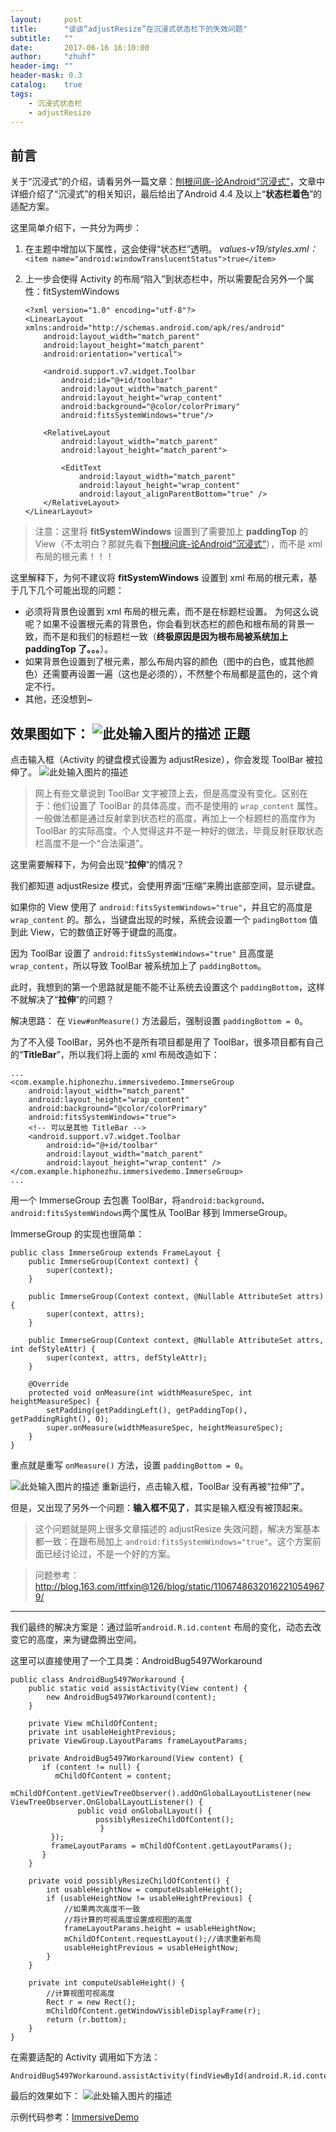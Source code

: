 ```yaml
---
layout:     post
title:      "谈谈“adjustResize”在沉浸式状态栏下的失效问题"
subtitle:   ""
date:       2017-06-16 16:10:00
author:     "zhuhf"
header-img: ""
header-mask: 0.3
catalog:    true
tags:
    - 沉浸式状态栏 
    - adjustResize
---
```




前言
--

关于“沉浸式”的介绍，请看另外一篇文章：[刨根问底-论Android“沉浸式”](http://www.jianshu.com/p/38c2239dd0d4)，文章中详细介绍了“沉浸式”的相关知识，最后给出了Android 4.4 及以上“**状态栏着色**”的适配方案。

这里简单介绍下，一共分为两步：

 1. 在主题中增加以下属性，这会使得“状态栏”透明。
 *values-v19/styles.xml：*
`<item name="android:windowTranslucentStatus">true</item>`

 2. 上一步会使得 Activity 的布局“陷入”到状态栏中，所以需要配合另外一个属性：fitSystemWindows

        <?xml version="1.0" encoding="utf-8"?>
        <LinearLayout xmlns:android="http://schemas.android.com/apk/res/android"
            android:layout_width="match_parent"
            android:layout_height="match_parent"
            android:orientation="vertical">
            
            <android.support.v7.widget.Toolbar
                android:id="@+id/toolbar"
                android:layout_width="match_parent"
                android:layout_height="wrap_content"
                android:background="@color/colorPrimary"
                android:fitsSystemWindows="true"/>

            <RelativeLayout
                android:layout_width="match_parent"
                android:layout_height="match_parent">

                <EditText
                    android:layout_width="match_parent"
                    android:layout_height="wrap_content"
                    android:layout_alignParentBottom="true" />
            </RelativeLayout>
        </LinearLayout>
        
> 注意：这里将 **fitSystemWindows** 设置到了需要加上 **paddingTop** 的 View（不太明白？那就先看下[刨根问底-论Android“沉浸式”](http://www.jianshu.com/p/38c2239dd0d4)），而不是 xml 布局的根元素！！！

这里解释下，为何不建议将 **fitSystemWindows** 设置到 xml 布局的根元素，基于几下几个可能出现的问题：

- 必须将背景色设置到 xml 布局的根元素，而不是在标题栏设置。
 为何这么说呢？如果不设置根元素的背景色，你会看到状态栏的颜色和根布局的背景一致，而不是和我们的标题栏一致（**终极原因是因为根布局被系统加上 paddingTop 了。。。**）。
- 如果背景色设置到了根元素，那么布局内容的颜色（图中的白色，或其他颜色）还需要再设置一遍（这也是必须的），不然整个布局都是蓝色的，这个肯定不行。
- 其他，还没想到~

效果图如下：
![此处输入图片的描述][1]
正题
--
点击输入框（Activity 的键盘模式设置为 adjustResize），你会发现 ToolBar 被拉伸了。
![此处输入图片的描述][2]
> 网上有些文章说到 ToolBar 文字被顶上去，但是高度没有变化。区别在于：他们设置了 ToolBar 的具体高度，而不是使用的 `wrap_content` 属性。一般做法都是通过反射拿到状态栏的高度，再加上一个标题栏的高度作为 ToolBar 的实际高度。个人觉得这并不是一种好的做法，毕竟反射获取状态栏高度不是一个“合法渠道”。

这里需要解释下，为何会出现“**拉伸**”的情况？

我们都知道 adjustResize 模式，会使用界面“压缩”来腾出底部空间，显示键盘。

如果你的 View 使用了 `android:fitsSystemWindows="true"`，并且它的高度是 `wrap_content` 的。那么，当键盘出现的时候，系统会设置一个 `padingBottom` 值到此 View，它的数值正好等于键盘的高度。

因为 ToolBar 设置了 `android:fitsSystemWindows="true"` 且高度是 `wrap_content`，所以导致 ToolBar 被系统加上了 `paddingBottom`。

此时，我想到的第一个思路就是能不能不让系统去设置这个 `paddingBottom`，这样不就解决了“**拉伸**”的问题？

解决思路：
在 `View#onMeasure()` 方法最后，强制设置 `paddingBottom = 0`。

为了不入侵 ToolBar，另外也不是所有项目都是用了 ToolBar，很多项目都有自己的“**TitleBar**”，所以我们将上面的 xml 布局改造如下：

    ...    
    <com.example.hiphonezhu.immersivedemo.ImmerseGroup
        android:layout_width="match_parent"
        android:layout_height="wrap_content"
        android:background="@color/colorPrimary"
        android:fitsSystemWindows="true">
        <!-- 可以是其他 TitleBar -->
        <android.support.v7.widget.Toolbar
            android:id="@+id/toolbar"
            android:layout_width="match_parent"
            android:layout_height="wrap_content" />
    </com.example.hiphonezhu.immersivedemo.ImmerseGroup>
    ...

用一个 ImmerseGroup 去包裹 ToolBar，将`android:background`、`android:fitsSystemWindows`两个属性从 ToolBar 移到 ImmerseGroup。

ImmerseGroup 的实现也很简单：

    public class ImmerseGroup extends FrameLayout {
        public ImmerseGroup(Context context) {
            super(context);
        }

        public ImmerseGroup(Context context, @Nullable AttributeSet attrs) {
            super(context, attrs);
        }

        public ImmerseGroup(Context context, @Nullable AttributeSet attrs, int defStyleAttr) {
            super(context, attrs, defStyleAttr);
        }

        @Override
        protected void onMeasure(int widthMeasureSpec, int heightMeasureSpec) {
            setPadding(getPaddingLeft(), getPaddingTop(), getPaddingRight(), 0);
            super.onMeasure(widthMeasureSpec, heightMeasureSpec);
        }
    }

重点就是重写 `onMeasure()` 方法，设置 `paddingBottom = 0`。

![此处输入图片的描述][3]
重新运行，点击输入框，ToolBar 没有再被“拉伸”了。

但是，又出现了另外一个问题：**输入框不见了**，其实是输入框没有被顶起来。
> 这个问题就是网上很多文章描述的 adjustResize 失效问题，解决方案基本都一致：在跟布局加上 `android:fitsSystemWindows="true"`。这个方案前面已经讨论过，不是一个好的方案。

> 问题参考：http://blog.163.com/ittfxin@126/blog/static/11067486320162210549679/


----------


我们最终的解决方案是：通过监听`android.R.id.content` 布局的变化，动态去改变它的高度，来为键盘腾出空间。

这里可以直接使用了一个工具类：AndroidBug5497Workaround

    public class AndroidBug5497Workaround {
        public static void assistActivity(View content) {
            new AndroidBug5497Workaround(content);
        }

        private View mChildOfContent;
        private int usableHeightPrevious;
        private ViewGroup.LayoutParams frameLayoutParams;

        private AndroidBug5497Workaround(View content) {
           if (content != null) {
              mChildOfContent = content;
              mChildOfContent.getViewTreeObserver().addOnGlobalLayoutListener(new ViewTreeObserver.OnGlobalLayoutListener() {
                   public void onGlobalLayout() {
                       possiblyResizeChildOfContent();
                        }
             });
             frameLayoutParams = mChildOfContent.getLayoutParams();
           }
        }

        private void possiblyResizeChildOfContent() {
            int usableHeightNow = computeUsableHeight();
            if (usableHeightNow != usableHeightPrevious) {
                //如果两次高度不一致
                //将计算的可视高度设置成视图的高度
                frameLayoutParams.height = usableHeightNow;
                mChildOfContent.requestLayout();//请求重新布局
                usableHeightPrevious = usableHeightNow;
            }
        }

        private int computeUsableHeight() {
            //计算视图可视高度
            Rect r = new Rect();
            mChildOfContent.getWindowVisibleDisplayFrame(r);
            return (r.bottom);
        }
    }
在需要适配的 Activity 调用如下方法：

    AndroidBug5497Workaround.assistActivity(findViewById(android.R.id.content));

最后的效果如下：
![此处输入图片的描述][4]

示例代码参考：[ImmersiveDemo](https://github.com/hiphonezhu/Android-Demos/tree/master/ImmersiveDemo)

  [1]: http://upload-images.jianshu.io/upload_images/1787010-0dc32da35af42984.png?imageMogr2/auto-orient/strip%7CimageView2/2/w/1240
  [2]: http://upload-images.jianshu.io/upload_images/1787010-299a0735baa48fdf.png?imageMogr2/auto-orient/strip%7CimageView2/2/w/1240
  [3]: http://upload-images.jianshu.io/upload_images/1787010-a2978c81ac61a8e7.png?imageMogr2/auto-orient/strip%7CimageView2/2/w/1240
  [4]: http://upload-images.jianshu.io/upload_images/1787010-0eb59ab182f7f21c.png?imageMogr2/auto-orient/strip%7CimageView2/2/w/1240